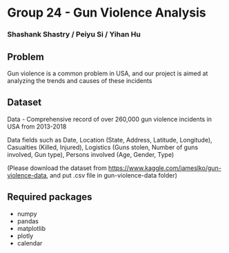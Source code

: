 # Group 24 - Gun Violence Analysis

### Shashank Shastry / Peiyu Si / Yihan Hu

## Problem
Gun violence is a common problem in USA, and our project is aimed at analyzing the trends and causes of these incidents

## Dataset 
Data - Comprehensive record of over 260,000 gun violence incidents in USA from 2013-2018

Data fields such as Date, Location (State, Address, Latitude, Longitude), Casualties (Killed, Injured), Logistics (Guns stolen, Number of guns involved, Gun type), Persons involved (Age, Gender, Type)

(Please download the dataset from https://www.kaggle.com/jameslko/gun-violence-data, and put .csv file in gun-violence-data folder)

## Required packages
- numpy
- pandas
- matplotlib
- plotly
- calendar
